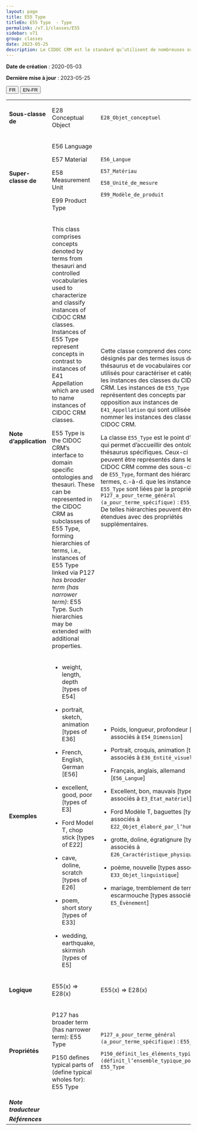 ```yaml
---
layout: page
title: E55 Type
titleEn: E55 Type  - Type
permalink: /v7.1/classes/E55
sidebar: v71
group: classes
date: 2023-05-25
description: Le CIDOC CRM est le standard qu’utilisent de nombreuses organisations pour l’échange et l’intégration de jeux de données et de spécifications patrimoniales. Il est développé et maintenu à jour exclusivement en anglais par le CRM SIG, un sous-groupe du Conseil international des musées (ICOM). Ceci est une traduction officielle en français développée par la Traduction en français du CIDOC CRM, une initiative qui offre une version française à jour et accessible ouvertement et gratuitement du standard CIDOC CRM et en démocratise l'usage dans la communauté patrimoniale francophone. ------------ The CIDOC CRM is the standard used by many heritage organizations for the exchange and integration of museum collection datasets and specifications. It is developed and maintained exclusively in English by the CRM SIG, a subgroup of the International Council of Museums (ICOM). This is an official translation developed by the Traduction en français du CIDOC CRM, an initiative offering an open, up-to-date, and free French version of the CIDOC CRM standard, and democratizing its use in the francophone heritage community.
---
```


**Date de création** : 2020-05-03

**Dernière mise à jour** : 2023-05-25

<div class="lang-buttons">
 <button id="fr" class="activate">FR</button>
 <button id="en-fr">EN-FR</button>
</div>

<table>
<tbody>
<tr>
<td><strong>Sous-classe de</strong></td>
<td class="en">
<p>E28 Conceptual Object</p>
</td>
<td>
<p><code class="language-plaintext highlighter-rouge">E28_Objet_conceptuel</code></p>
</td>
</tr>
<tr>
<td><strong>Super-classe de</strong></td>
<td class="en">
<p>E56 Language </p>
<p>E57 Material </p>
<p>E58 Measurement Unit </p>
<p>E99 Product Type</p>
</td>
<td>
<p><code class="language-plaintext highlighter-rouge">E56_Langue</code></p>
<p><code class="language-plaintext highlighter-rouge">E57_Matériau</code></p>
<p><code class="language-plaintext highlighter-rouge">E58_Unité_de_mesure</code></p>
<p><code class="language-plaintext highlighter-rouge">E99_Modèle_de_produit</code></p>
</td>
</tr>
<tr>
<td><strong>Note d’application</strong></td>
<td class="en">
<p>This class comprises concepts denoted by terms from thesauri and controlled vocabularies used to characterize and classify instances of CIDOC CRM classes. Instances of E55 Type represent concepts in contrast to instances of E41 Appellation which are used to name instances of CIDOC CRM classes. </p>
<p>E55 Type is the CIDOC CRM’s interface to domain specific ontologies and thesauri. These can be represented in the CIDOC CRM as subclasses of E55 Type, forming hierarchies of terms, i.e., instances of E55 Type linked via P127 <em>has broader term (has narrower term)</em>: E55 Type. Such hierarchies may be extended with additional properties. </p>
</td>
<td>
<p>Cette classe comprend des concepts désignés par des termes issus de thésaurus et de vocabulaires contrôlés utilisés pour caractériser et catégoriser les instances des classes du CIDOC CRM. Les instances de <code class="language-plaintext highlighter-rouge">E55_Type</code> représentent des concepts par opposition aux instances de <code class="language-plaintext highlighter-rouge">E41_Appellation</code> qui sont utilisées pour nommer les instances des classes du CIDOC CRM.</p>
<p>La classe <code class="language-plaintext highlighter-rouge">E55_Type</code> est le point d’entrée qui permet d’accueillir des ontologies et thésaurus spécifiques. Ceux-ci peuvent être représentés dans le CIDOC CRM comme des sous-classes de <code class="language-plaintext highlighter-rouge">E55_Type</code>, formant des hiérarchies de termes, c.-à-d. que les instances de <code class="language-plaintext highlighter-rouge">E55_Type</code> sont liées par la propriété <code class="language-plaintext highlighter-rouge">P127_a_pour_terme_général (a_pour_terme_spécifique)</code> : <code class="language-plaintext highlighter-rouge">E55_Type</code>. De telles hiérarchies peuvent être étendues avec des propriétés supplémentaires.</p>
</td>
</tr>
<tr>
<td><strong>Exemples</strong></td>
<td class="en">
<ul>
<li><p>weight, length, depth [types of E54]  </p>
</li>
<li><p>portrait, sketch, animation [types of E36]  </p>
</li>
<li><p>French, English, German [E56]  </p>
</li>
<li><p>excellent, good, poor [types of E3]  </p>
</li>
<li><p>Ford Model T, chop stick [types of E22]  </p>
</li>
<li><p>cave, doline, scratch [types of E26]  </p>
</li>
<li><p>poem, short story [types of E33]  </p>
</li>
<li><p>wedding, earthquake, skirmish [types of E5] </p>
</li>
</ul>
</td>
<td>
<ul>
<li><p>Poids, longueur, profondeur [types associés à <code class="language-plaintext highlighter-rouge">E54_Dimension</code>]  </p>
</li>
<li><p>Portrait, croquis, animation [types associés à <code class="language-plaintext highlighter-rouge">E36_Entité_visuelle</code>]  </p>
</li>
<li><p>Français, anglais, allemand [<code class="language-plaintext highlighter-rouge">E56_Langue</code>]  </p>
</li>
<li><p>Excellent, bon, mauvais [types associés à <code class="language-plaintext highlighter-rouge">E3_État_matériel</code>]  </p>
</li>
<li><p>Ford Modèle T, baguettes [types associés à <code class="language-plaintext highlighter-rouge">E22_Objet_élaboré_par_l’humain</code>]  </p>
</li>
<li><p>grotte, doline, égratignure [types associés à <code class="language-plaintext highlighter-rouge">E26_Caractéristique_physique</code>]  </p>
</li>
<li><p>poème, nouvelle [types associés à <code class="language-plaintext highlighter-rouge">E33_Objet_linguistique</code>]  </p>
</li>
<li><p>mariage, tremblement de terre, escarmouche [types associés à <code class="language-plaintext highlighter-rouge">E5_Évènement</code>] </p>
</li>
</ul>
</td>
</tr>
<tr>
<td><strong>Logique</strong></td>
<td class="en">
<p>E55(x) ⇒ E28(x) </p>
</td>
<td>
<p>E55(x) ⇒ E28(x) </p>
</td>
</tr>
<tr>
<td><strong>Propriétés</strong></td>
<td class="en">
<p>P127 has broader term (has narrower term): E55 Type </p>
<p>P150 defines typical parts of (define typical wholes for): E55 Type</p>
</td>
<td>
<p><code class="language-plaintext highlighter-rouge">P127_a_pour_terme_général (a_pour_terme_spécifique)</code> : <code class="language-plaintext highlighter-rouge">E55_Type</code></p>
<p><code class="language-plaintext highlighter-rouge">P150_définit_les_éléments_typiques_de (définit_l’ensemble_typique_pour)</code> : <code class="language-plaintext highlighter-rouge">E55_Type</code></p>
</td>
</tr>
<tr>
<td><strong><em>Note traducteur</em></strong></td>
<td colspan="2">
</td>
</tr>
<tr>
<td><strong><em>Références</em></strong></td>
<td colspan="2">
</td>
</tr>
</tbody>
</table>
